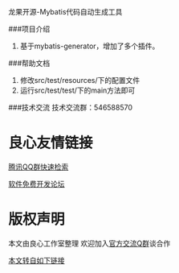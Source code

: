 龙果开源-Mybatis代码自动生成工具


###项目介绍
1. 基于mybatis-generator，增加了多个插件。


###帮助文档
1. 修改src/test/resources/下的配置文件
2. 运行src/test/test/下的main方法即可

###技术交流
技术交流群：546588570




 # 良心友情链接

[腾讯QQ群快速检索](http://u.720life.cn/s/8cf73f7c)

[软件免费开发论坛](http://u.720life.cn/s/bbb01dc0)

# 版权声明 

本文由良心工作室整理 欢迎加入[官方交流Q群](https://u.720life.cn/s/f2316816)谈合作

[本文转自如下链接](http://u.720life.cn/g/2e71d0f0a5c601172267ba20d3a43c6ec8806b2f06421846253ab1dce40efe5ee9b2505ec0774413e3f5a8c2f648ffeb6e05b558fb02fa41f262e3f2f1aabe57c5b36f8e73fb631c4969cfbb54b31e55)